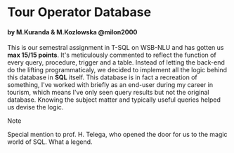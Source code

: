 # Tour Operator Database
#### by M.Kuranda & M.Kozlowska @milon2000


This is our semestral assignment in T-SQL on WSB-NLU and has gotten us **max 15/15 points**. It's meticulously commented to reflect the function of every query, procedure, trigger and a table.
Instead of letting the back-end do the lifting programmaticaly, we decided to implement all the logic behind this database in **SQL** itself.
This database is in fact a recreation of something, I've worked with briefly as an end-user during my career in tourism, 
which means I've only seen query results but not the original database. 
Knowing the subject matter and typically useful queries helped us devise the logic.

>[!NOTE]
>Special mention to prof. H. Telega, who opened the door for us to the magic world of SQL. What a legend.
